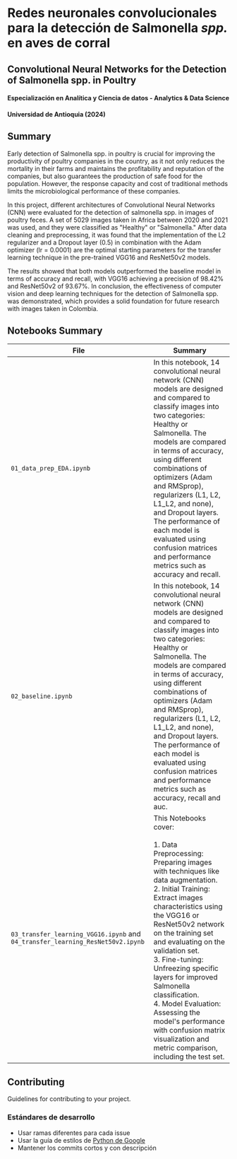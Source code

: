 # Redes neuronales convolucionales para la detección de Salmonella *spp.* en aves de corral
## Convolutional Neural Networks for the Detection of Salmonella spp. in Poultry

#### Especialización en Analítica y Ciencia de datos - Analytics & Data Science
#### Universidad de Antioquia (2024)

## Summary
Early detection of Salmonella spp. in poultry is crucial for improving the productivity of poultry companies in the country, as it not only reduces the mortality in their farms and maintains the profitability and reputation of the companies, but also guarantees the production of safe food for the population. However, the response capacity and cost of traditional methods limits the microbiological performance of these companies.

In this project, different architectures of Convolutional Neural Networks (CNN) were evaluated for the detection of salmonella spp. in images of poultry feces. A set of 5029 images taken in Africa between 2020 and 2021 was used, and they were classified as "Healthy" or "Salmonella." After data cleaning and preprocessing, it was found that the implementation of the L2 regularizer and a Dropout layer (0.5) in combination with the Adam optimizer (lr = 0.0001) are the optimal starting parameters for the transfer learning technique in the pre-trained VGG16 and ResNet50v2 models.

The results showed that both models outperformed the baseline model in terms of accuracy and recall, with VGG16 achieving a precision of 98.42% and ResNet50v2 of 93.67%. In conclusion, the effectiveness of computer vision and deep learning techniques for the detection of Salmonella spp. was demonstrated, which provides a solid foundation for future research with images taken in Colombia.

## Notebooks Summary

| File                            | Summary                                                                                                                                                                                                                                                                                                                                                                                                   |
|---------------------------------|-----------------------------------------------------------------------------------------------------------------------------------------------------------------------------------------------------------------------------------------------------------------------------------------------------------------------------------------------------------------------------------------------------------|
| `01_data_prep_EDA.ipynb`        | In this notebook, 14 convolutional neural network (CNN) models are designed and compared to classify images into two categories: Healthy or Salmonella. The models are compared in terms of accuracy, using different combinations of optimizers (Adam and RMSprop), regularizers (L1, L2, L1_L2, and none), and Dropout layers. The performance of each model is evaluated using confusion matrices and performance metrics such as accuracy and recall. |
| `02_baseline.ipynb`             | In this notebook, 14 convolutional neural network (CNN) models are designed and compared to classify images into two categories: Healthy or Salmonella. The models are compared in terms of accuracy, using different combinations of optimizers (Adam and RMSprop), regularizers (L1, L2, L1_L2, and none), and Dropout layers. The performance of each model is evaluated using confusion matrices and performance metrics such as accuracy, recall and auc.       |
| `03_transfer_learning_VGG16.ipynb` and `04_transfer_learning_ResNet50v2.ipynb` | This Notebooks cover:<br><br>1. Data Preprocessing: Preparing images with techniques like data augmentation.<br>2. Initial Training: Extract images characteristics using the VGG16 or ResNet50v2 network on the training set and evaluating on the validation set.<br>3. Fine-tuning: Unfreezing specific layers for improved Salmonella classification.<br>4. Model Evaluation: Assessing the model's performance with confusion matrix visualization and metric comparison, including the test set. |

## Contributing

Guidelines for contributing to your project.

### Estándares de desarrollo
- Usar ramas diferentes para cada issue
- Usar la guía de estilos de [Python de Google](https://google.github.io/styleguide/pyguide.html)
- Mantener los commits cortos y con descripción
